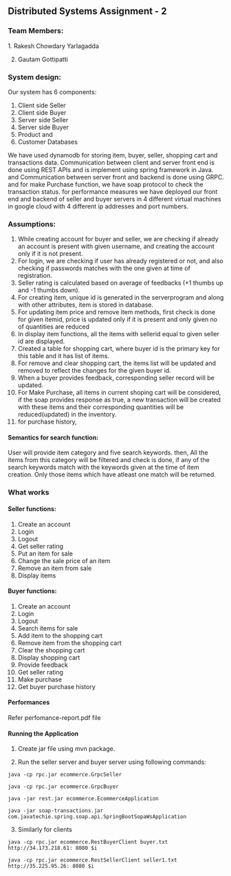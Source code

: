 <h2> Distributed Systems Assignment - 2 </h2>

<h3>Team Members:</h3>
1. Rakesh Chowdary Yarlagadda
 
2. Gautam Gottipatti

<h3>System design:</h3>


Our system has 6 components: 
1. Client side Seller 
2. Client side Buyer
3. Server side Seller
4. Server side Buyer
5. Product and 
6. Customer Databases 

We have used dynamodb for storing item, buyer, seller, shopping cart and transactions data. Communication between client and server front end is done using REST APIs and is implement using spring framework in Java. and Communication between server front and backend is done using GRPC. and for make Purchase function, we have soap protocol to check the transaction status. for performance measures we have deployed our front end and backend of seller and buyer servers in 4 different virtual machines in google cloud with 4 different ip addresses and port numbers.

<h3>Assumptions:</h3>

1. While creating account for buyer and seller, we are checking if already an account is present with given username, and creating the account only if it is not present.
2. For login, we are checking if user has already registered or not, and also checking if passwords matches with the one given at time of registration.
3. Seller rating is calculated based on average of feedbacks (+1 thumbs up and -1 thumbs down).
4. For creating item, unique id is generated in the serverprogram and along with other attributes, item is stored in database.
5. For updating item price and remove item methods, first check is done for given itemid, price is updated only if it is present and only given no of quantities are reduced
7. In display item functions, all the items with sellerid equal to given seller id are displayed.
8. Created a table for shopping cart, where buyer id is the primary key for this table and it has list of items.
9. For remove and clear shopping cart, the items list will be updated and removed to reflect the changes for the given buyer id.
10. When a buyer provides feedback, corresponding seller record will be updated.
11. For Make Purchase, all items in current shoping cart will be considered, if the soap provides response as true, a new transaction will be created with these items and their corresponding quantities will be reduced(updated) in the inventory.
12. for purchase history,

<h4>Semantics for search function:</h4>

User will provide item category and five search keywords. then, All the items from this category will be filtered and check is done, if any of the search keywords match with the keywords given at the time of item creation. Only those items which have atleast one match will be returned.


<h3>What works</h3>

<h4>Seller functions:</h4>

1. Create an account
2. Login
3. Logout
4. Get seller rating
5. Put an item for sale
6. Change the sale price of an item
7. Remove an item from sale
8. Display items 

<h4>Buyer functions:</h4>

1. Create an account
2. Login
3. Logout
4. Search items for sale
5. Add item to the shopping cart
6. Remove item from the shopping cart
7. Clear the shopping cart
8. Display shopping cart
9. Provide feedback
10. Get seller rating
11. Make purchase
12. Get buyer purchase history


<h4> Performances </h4>

Refer perfomance-report.pdf file


<h4> Running the Application </h4>

1. Create jar file using mvn package.

2. Run the seller server and buyer server using following commands:

``` java -cp rpc.jar ecommerce.GrpcSeller ```


``` java -cp rpc.jar ecommerce.GrpcBuyer ```


``` java -jar rest.jar ecommerce.EcommerceApplication ```


``` java -jar soap-transactions.jar com.javatechie.spring.soap.api.SpringBootSopaWsApplication ```



3. Similarly for clients

``` java -cp rpc.jar ecommerce.RestBuyerClient buyer.txt http://34.173.218.61: 8080 $i ```


``` java -cp rpc.jar ecommerce.RestSellerClient seller1.txt http://35.225.95.26: 8080 $i ```


